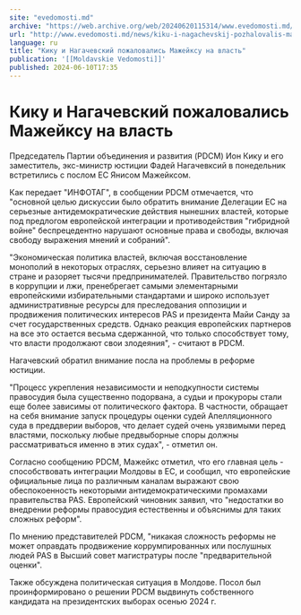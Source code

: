 ```yaml
---
site: "evedomosti.md"
archive: "https://web.archive.org/web/20240620115314/www.evedomosti.md/news/kiku-i-nagachevskij-pozhalovalis-mazhejksu-na-vlast"
url: "http://www.evedomosti.md/news/kiku-i-nagachevskij-pozhalovalis-mazhejksu-na-vlast"
language: ru
title: "Кику и Нагачевский пожаловались Мажейксу на власть"
publication: '[[Moldavskie Vedomosti]]'
published: 2024-06-10T17:35
---
```


# Кику и Нагачевский пожаловались Мажейксу на власть

Председатель Партии объединения и развития (PDCM) Ион Кику и его заместитель, экс-министр юстиции Фадей Нагачевксий в понедельник встретились с послом ЕС Янисом Мажейксом.

Как передает "ИНФОТАГ", в сообщении PDCM отмечается, что "основной целью дискуссии было обратить внимание Делегации ЕС на серьезные антидемократические действия нынешних властей, которые под предлогом европейской интеграции и противодействия "гибридной войне" беспрецедентно нарушают основные права и свободы, включая свободу выражения мнений и собраний".

"Экономическая политика властей, включая восстановление монополий в некоторых отраслях, серьезно влияет на ситуацию в стране и разоряет тысячи предпринимателей. Правительство погрязло в коррупции и лжи, пренебрегает самыми элементарными европейскими избирательными стандартами и широко использует административные ресурсы для преследования оппозиции и продвижения политических интересов PAS и президента Майи Санду за счет государственных средств. Однако реакция европейских партнеров на все это остается весьма сдержанной, что только способствует тому, что власти продолжают свои злодеяния", - считают в PDCM.

Нагачевский обратил внимание посла на проблемы в реформе юстиции.

"Процесс укрепления независимости и неподкупности системы правосудия была существенно подорвана, а судьи и прокуроры стали еще более зависимы от политического фактора. В частности, обращает на себя внимание запуск процедуры оценки судей Апелляционного суда в преддверии выборов, что делает судей очень уязвимыми перед властями, поскольку любые предвыборные споры должны рассматриваться именно в этих судах", - отметил он.

Согласно сообщению PDCM, Мажейкс отметил, что его главная цель - способствовать интеграции Молдовы в ЕС, и сообщил, что европейские официальные лица по различным каналам выражают свою обеспокоенность некоторыми антидемократическими промахами правительства PAS. Европейский чиновник заявил, что "недостатки во внедрении реформы правосудия естественны и объяснимы для таких сложных реформ".

По мнению представителей PDCM, "никакая сложность реформы не может оправдать продвижение коррумпированных или послушных людей PAS в Высший совет магистратуры после "предварительной оценки".

Также обсуждена политическая ситуация в Молдове. Посол был проинформировано о решении PDCM выдвинуть собственного кандидата на президентских выборах осенью 2024 г.
